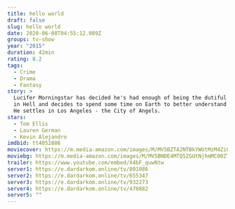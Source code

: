```yaml
---
title: hello world
draft: false
slug: hello world
date: 2020-06-08T04:55:12.089Z
groups: tv-show
year: "2015"
duration: 42min
rating: 8.2
tags:
  - Crime
  - Drama
  - Fantasy
story: >
  Lucifer Morningstar has decided he's had enough of being the dutiful servant
  in Hell and decides to spend some time on Earth to better understand humanity.
  He settles in Los Angeles - the City of Angels.
stars:
  - Tom Ellis
  - Lauren German
  - Kevin Alejandro
imdbid: tt4052886
moviecover: https://m.media-amazon.com/images/M/MV5BZTA2NTBkYWUtMzM4Zi00YzhlLTk4NWItY2U1ODczNDMyNDAzXkEyXkFqcGdeQXVyNDg4NjY5OTQ@._V1_SY1000_CR0,0,675,1000_AL_.jpg
moviebg: https://m.media-amazon.com/images/M/MV5BNDE4MTQ5ZGUtNjhmMC00ZTU5LTkwODEtYTRhMDUyNGRkYmEzXkEyXkFqcGdeQXVyNjc1MTExNA@@._V1_SX1777_CR0,0,1777,999_AL_.jpg
trailer: https://www.youtube.com/embed/X4bF_quwNtw
server1: https://e.dardarkom.online/tv/801086
server2: https://e.dardarkom.online/tv/655347
server3: https://e.dardarkom.online/tv/932273
server4: https://e.dardarkom.online/tv/470882
server5: ""
---
```

